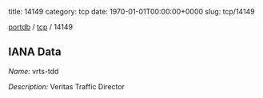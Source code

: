 title: 14149
category: tcp
date: 1970-01-01T00:00:00+0000
slug: tcp/14149

[portdb](/) / [tcp](/category/tcp.html) / 14149


## IANA Data

_Name:_ vrts-tdd

_Description:_ Veritas Traffic Director

